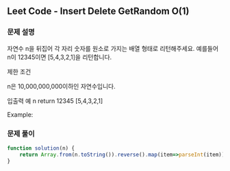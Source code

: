 ## Leet Code - Insert Delete GetRandom O(1)

### 문제 설명

자연수 n을 뒤집어 각 자리 숫자를 원소로 가지는 배열 형태로 리턴해주세요. 예를들어 n이 12345이면 [5,4,3,2,1]을 리턴합니다.

제한 조건

n은 10,000,000,000이하인 자연수입니다.

입출력 예
n 	return
12345 	[5,4,3,2,1]

Example:

### 문제 풀이

```javascript
function solution(n) {
    return Array.from(n.toString()).reverse().map(item=>parseInt(item));
}
```
